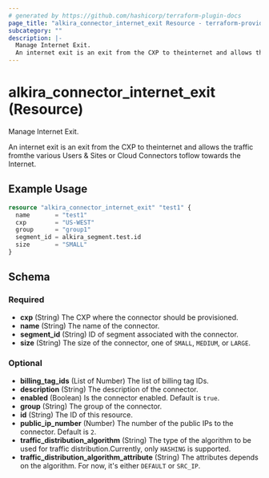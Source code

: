 ```yaml
---
# generated by https://github.com/hashicorp/terraform-plugin-docs
page_title: "alkira_connector_internet_exit Resource - terraform-provider-alkira"
subcategory: ""
description: |-
  Manage Internet Exit.
  An internet exit is an exit from the CXP to theinternet and allows the traffic fromthe various Users & Sites or Cloud Connectors toflow towards the Internet.
---
```


# alkira_connector_internet_exit (Resource)

Manage Internet Exit.

An internet exit is an exit from the CXP to theinternet and allows the traffic fromthe various Users & Sites or Cloud Connectors toflow towards the Internet.

## Example Usage

```terraform
resource "alkira_connector_internet_exit" "test1" {
  name       = "test1"
  cxp        = "US-WEST"
  group      = "group1"
  segment_id = alkira_segment.test.id
  size       = "SMALL"
}
```

<!-- schema generated by tfplugindocs -->
## Schema

### Required

- **cxp** (String) The CXP where the connector should be provisioned.
- **name** (String) The name of the connector.
- **segment_id** (String) ID of segment associated with the connector.
- **size** (String) The size of the connector, one of `SMALL`, `MEDIUM`, or `LARGE`.

### Optional

- **billing_tag_ids** (List of Number) The list of billing tag IDs.
- **description** (String) The description of the connector.
- **enabled** (Boolean) Is the connector enabled. Default is `true`.
- **group** (String) The group of the connector.
- **id** (String) The ID of this resource.
- **public_ip_number** (Number) The number of the public IPs to the connector. Default is `2`.
- **traffic_distribution_algorithm** (String) The type of the algorithm to be used for traffic distribution.Currently, only `HASHING` is supported.
- **traffic_distribution_algorithm_attribute** (String) The attributes depends on the algorithm. For now, it's either `DEFAULT` or `SRC_IP`.


